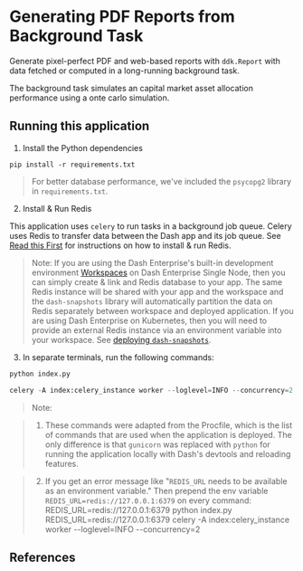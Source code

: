# Generating PDF Reports from Background Task


Generate pixel-perfect PDF and web-based reports
with `ddk.Report` with data fetched or computed
in a long-running background task.

The background task simulates an capital market asset allocation
performance using a onte carlo simulation.

## Running this application

1. Install the Python dependencies
```
pip install -r requirements.txt
```

> For better database performance, we've included the `psycopg2` library in
> `requirements.txt`. 
> 
2. Install & Run Redis

 This application uses `celery` to run tasks in a background job queue.
 Celery uses Redis to transfer data between the Dash app and its job queue.
 See [Read this First]({base_url}/Docs/read-this-first) for instructions on how to install & run Redis.
 > Note: If you are using the Dash Enterprise's built-in development environment [Workspaces]({base_url}/Docs/workspaces) on Dash Enterprise Single Node, then you can simply create & link and Redis database to your app.
 > The same Redis instance will be shared with your app and the workspace and the `dash-snapshots` library will automatically partition the data on Redis separately between workspace and deployed application.
 > If you are using Dash Enterprise on Kubernetes, then you will need to provide an external Redis instance via an environment variable into your workspace.
 > See [deploying `dash-snapshots`]({base_url}/Docs/dash-snapshots/deployment).

3. In separate terminals, run the following commands:
```python
python index.py
```

```python
celery -A index:celery_instance worker --loglevel=INFO --concurrency=2
```

> Note:

> 1. These commands were adapted from the Procfile, which is the list of commands that are used when the application is deployed. The only difference is that `gunicorn` was replaced with `python` for running the application locally with Dash's devtools and reloading features.

> 2. If you get an error message like
> "`REDIS_URL` needs to be available as an environment variable."
> Then prepend the env variable `REDIS_URL=redis://127.0.0.1:6379` on every command:
> REDIS_URL=redis://127.0.0.1:6379 python index.py
> REDIS_URL=redis://127.0.0.1:6379 celery -A index:celery_instance worker --loglevel=INFO --concurrency=2

## References
